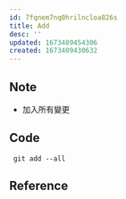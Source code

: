 ```yaml
---
id: 7fqnem7nq0hrilncloa826s
title: Add
desc: ''
updated: 1673409454306
created: 1673409430632
---
```


## Note
- 加入所有變更

## Code
``` git
 git add --all 
```
## Reference